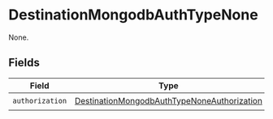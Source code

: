 # DestinationMongodbAuthTypeNone

None.


## Fields

| Field                                                                                                             | Type                                                                                                              | Required                                                                                                          | Description                                                                                                       |
| ----------------------------------------------------------------------------------------------------------------- | ----------------------------------------------------------------------------------------------------------------- | ----------------------------------------------------------------------------------------------------------------- | ----------------------------------------------------------------------------------------------------------------- |
| `authorization`                                                                                                   | [DestinationMongodbAuthTypeNoneAuthorization](../../models/shared/DestinationMongodbAuthTypeNoneAuthorization.md) | :heavy_check_mark:                                                                                                | N/A                                                                                                               |